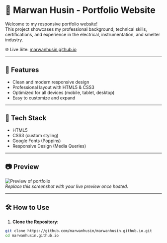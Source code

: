 # 💼 Marwan Husin - Portfolio Website

Welcome to my responsive portfolio website!  
This project showcases my professional background, technical skills, certifications, and experience in the electrical, instrumentation, and smelter industry.

🌐 Live Site: [marwanhusin.github.io](https://marwanhusin.github.io)

---

## 📌 Features

- Clean and modern responsive design
- Professional layout with HTML5 & CSS3
- Optimized for all devices (mobile, tablet, desktop)
- Easy to customize and expand

---

## 🧰 Tech Stack

- HTML5
- CSS3 (custom styling)
- Google Fonts (Poppins)
- Responsive Design (Media Queries)

---

## 📷 Preview

![Preview of portfolio](https://user-images.githubusercontent.com/0000000/portfolio-preview.png)  
*Replace this screenshot with your live preview once hosted.*

---

## 🛠️ How to Use

1. **Clone the Repository:**

```bash
git clone https://github.com/marwanhusin/marwanhusin.github.io.git
cd marwanhusin.github.io
